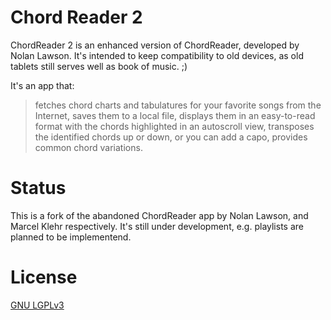 # Chord Reader 2
ChordReader 2 is an enhanced version of ChordReader, developed by Nolan Lawson. It's intended to keep compatibility to old devices, as old tablets still serves well as book of music. ;)

It's an app that:
> fetches chord charts and tabulatures for your favorite songs from the Internet,
> saves them to a local file,
> displays them in an easy-to-read format with the chords highlighted in an autoscroll view,
> transposes the identified chords up or down, or you can add a capo,
> provides common chord variations.

# Status
This is a fork of the abandoned ChordReader app by Nolan Lawson, and Marcel Klehr respectively. It's still under development, e.g. playlists are planned to be implementend.

# License
[GNU LGPLv3][1]

[1]: https://opensource.org/licenses/LGPL-3.0
